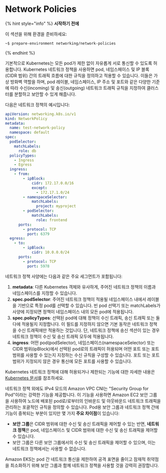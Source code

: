 # Network Policies

{% hint style="info" %}
**시작하기 전에**&#x20;

이 섹션을 위해 환경을 준비하세요:

```bash
~$ prepare-environment networking/network-policies
```
{% endhint %}



기본적으로 Kubernetes는 모든 pod가 제한 없이 자유롭게 서로 통신할 수 있도록 허용합니다. Kubernetes 네트워크 정책을 사용하면 pod, 네임스페이스 및 IP 블록(CIDR 범위) 간의 트래픽 흐름에 대한 규칙을 정의하고 적용할 수 있습니다. 이들은 가상 방화벽 역할을 하며, pod 레이블, 네임스페이스, IP 주소 및 포트와 같은 다양한 기준에 따라 수신(incoming) 및 송신(outgoing) 네트워크 트래픽 규칙을 지정하여 클러스터를 분할하고 보안할 수 있게 해줍니다.

다음은 네트워크 정책의 예시입니다:

```yaml
apiVersion: networking.k8s.io/v1
kind: NetworkPolicy
metadata:
  name: test-network-policy
  namespace: default
spec:
  podSelector:
    matchLabels:
      role: db
  policyTypes:
    - Ingress
    - Egress
  ingress:
    - from:
        - ipBlock:
            cidr: 172.17.0.0/16
            except:
              - 172.17.1.0/24
        - namespaceSelector:
            matchLabels:
              project: myproject
        - podSelector:
            matchLabels:
              role: frontend
      ports:
        - protocol: TCP
          port: 6379
  egress:
    - to:
        - ipBlock:
            cidr: 10.0.0.0/24
      ports:
        - protocol: TCP
          port: 5978
```

네트워크 정책 사양에는 다음과 같은 주요 세그먼트가 포함됩니다:

1. **metadata**: 다른 Kubernetes 객체와 유사하게, 주어진 네트워크 정책의 이름과 네임스페이스를 지정할 수 있습니다.
2. **spec.podSelector**: 주어진 네트워크 정책이 적용될 네임스페이스 내에서 레이블을 기반으로 특정 pod를 선택할 수 있습니다. 빈 pod 선택기 또는 matchLabels가 사양에 지정되면 정책이 네임스페이스 내의 모든 pod에 적용됩니다.
3. **spec.policyTypes**: 선택된 pod에 대해 정책이 수신 트래픽, 송신 트래픽 또는 둘 다에 적용될지 지정합니다. 이 필드를 지정하지 않으면 기본 동작은 네트워크 정책을 수신 트래픽에만 적용하는 것입니다. 단, 네트워크 정책에 송신 섹션이 있는 경우 네트워크 정책이 수신 및 송신 트래픽 모두에 적용됩니다.
4. **ingress**: 어떤 pod(podSelector), 네임스페이스(namespaceSelector) 또는 CIDR 범위(ipBlock)에서 선택된 pod로의 트래픽이 허용되며 어떤 포트 또는 포트 범위를 사용할 수 있는지 지정하는 수신 규칙을 구성할 수 있습니다. 포트 또는 포트 범위가 지정되지 않은 경우 통신에 모든 포트를 사용할 수 있습니다.

Kubernetes 네트워크 정책에 대해 허용되거나 제한되는 기능에 대한 자세한 내용은 [Kubernetes 문서](https://kubernetes.io/docs/concepts/services-networking/network-policies/)를 참조하세요.

네트워크 정책 외에도 IPv4 모드의 Amazon VPC CNI는 "Security Group for Pod"이라는 강력한 기능을 제공합니다. 이 기능을 사용하면 Amazon EC2 보안 그룹을 사용하여 노드에 배포된 pod로/로부터의 인바운드 및 아웃바운드 네트워크 트래픽을 관리하는 포괄적인 규칙을 정의할 수 있습니다. Pod용 보안 그룹과 네트워크 정책 간에 기능이 중복되는 부분이 있지만 몇 가지 **주요 차이점**이 있습니다:

* **보안 그룹**은 CIDR 범위에 대한 수신 및 송신 트래픽을 제어할 수 있는 반면, **네트워크 정책**은 pod, 네임스페이스 및 CIDR 범위에 대한 수신 및 송신 트래픽을 제어할 수 있습니다.
* 보안 그룹은 다른 보안 그룹에서의 수신 및 송신 트래픽을 제어할 수 있으며, 이는 네트워크 정책에서는 사용할 수 없습니다.

Amazon EKS는 pod 간 네트워크 통신을 제한하여 공격 표면을 줄이고 잠재적 취약점을 최소화하기 위해 보안 그룹과 함께 네트워크 정책을 사용할 것을 강력히 권장합니다.
